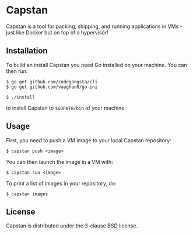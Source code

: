 # Capstan

Capstan is a tool for packing, shipping, and running applications in VMs - just
like Docker but on top of a hypervisor!

## Installation

To build an install Capstan you need Go installed on your machine.  You can
then run:

```
$ go get github.com/codegangsta/cli
$ go get github.com/vaughan0/go-ini
```

```
$ ./install
```

to install Capstan to ``$GOPATH/bin`` of your machine.

## Usage

First, you need to push a VM image to your local Capstan repository:

```
$ capstan push <image>
```

You can then launch the image in a VM with:

```
$ capstan run <image>
```

To print a list of images in your repository, do:

```
$ capstan images
```

## License

Capstan is distributed under the 3-clause BSD license.
